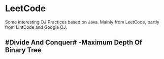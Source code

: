 # LeetCode
Some interesting OJ Practices based on Java. Mainly from LeetCode, partly from LintCode and Google OJ.

#Divide And Conquer#
 -Maximum Depth Of Binary Tree
 -
